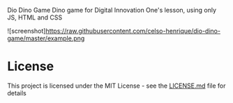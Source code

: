  Dio Dino Game 
Dino game for Digital Innovation One's lesson, using only JS, HTML and CSS

![screenshot]https://raw.githubusercontent.com/celso-henrique/dio-dino-game/master/example.png

# License
This project is licensed under the MIT License - see the [LICENSE.md](LICENSE.md) file for details
